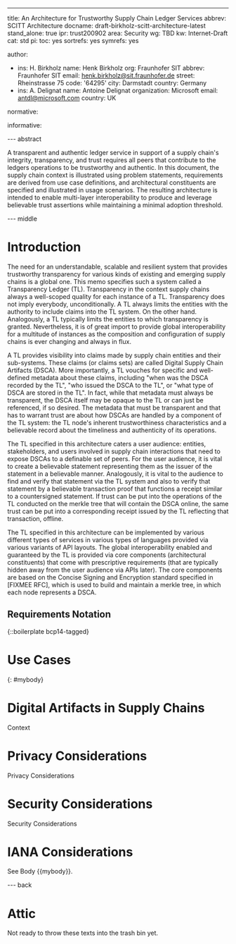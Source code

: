---
title: An Architecture for Trustworthy Supply Chain Ledger Services
abbrev: SCITT Architecture
docname: draft-birkholz-scitt-architecture-latest
stand_alone: true
ipr: trust200902
area: Security
wg: TBD
kw: Internet-Draft
cat: std
pi:
  toc: yes
  sortrefs: yes
  symrefs: yes

author:
- ins: H. Birkholz
  name: Henk Birkholz
  org: Fraunhofer SIT
  abbrev: Fraunhofer SIT
  email: henk.birkholz@sit.fraunhofer.de
  street: Rheinstrasse 75
  code: '64295'
  city: Darmstadt
  country: Germany
- ins: A. Delignat
  name: Antoine Delignat
  organization: Microsoft
  email: antdl@microsoft.com
  country: UK

normative:

informative:

--- abstract

A transparent and authentic ledger service in support of a supply chain's integrity, transparency, and trust requires all peers that contribute to the ledgers operations to be trustworthy and authentic. In this document, the supply chain context is illustrated using problem statements, requirements are derived from use case definitions, and architectural constituents are specified and illustrated in usage scenarios. The resulting architecture is intended to enable multi-layer interoperability to produce and leverage believable trust assertions while maintaining a minimal adoption threshold.

--- middle

# Introduction

The need for an understandable, scalable and resilient system that provides trustworthy transparency for various kinds of existing and emerging supply chains is a global one. This memo specifies such a system called a Transparency Ledger (TL). Transparency in the context supply chains always a well-scoped quality for each instance of a TL. Transparency does not imply everybody, unconditionally. A TL always limits the entities with the authority to include claims into the TL system. On the other hand. Analogously, a TL typically limits the entities to which transparency is granted. Nevertheless, it is of great import to provide global interoperability for a multitude of instances as the composition and configuration of supply chains is ever changing and always in flux.

A TL provides visibility into claims made by supply chain entities and their sub-systems. These claims (or claims sets) are called Digital Supply Chain Artifacts (DSCA). More importantly, a TL vouches for specific and well-defined metadata about these claims, including "when was the DSCA recorded by the TL", "who issued the DSCA to the TL", or "what type of DSCA are stored in the TL". In fact, while that metadata must always be transparent, the DSCA itself may be opaque to the TL or can just be referenced, if so desired. The metadata that must be transparent and that has to warrant trust are about how DSCAs are handled by a component of the TL system: the TL node's inherent trustworthiness characteristics and a believable record about the timeliness and authenticity of its operations.

The TL specified in this architecture caters a user audience: entities, stakeholders, and users involved in supply chain interactions that need to expose DSCAs to a definable set of peers. For the user audience, it is vital to create a believable statement representing them as the issuer of the statement in a believable manner. Analogously, it is vital to the audience to find and verify that statement via the TL system and also to verify that statement by a believable transaction proof that functions a receipt similar to a countersigned statement. If trust can be put into the operations of the TL conducted on the merkle tree that will contain the DSCA online, the same trust can be put into a corresponding receipt issued by the TL reflecting that transaction, offline.

The TL specified in this architecture can be implemented by various different types of services in various types of languages provided via various variants of API layouts. The global interoperability enabled and guaranteed by the TL is provided via core components (architectural constituents) that come with prescriptive requirements (that are typically hidden away from the user audience via APIs later). The core components are based on the Concise Signing and Encryption standard specified in [FIXMEE RFC], which is used to build and maintain a merkle tree, in which each node represents a DSCA.

## Requirements Notation

{::boilerplate bcp14-tagged}

# Use Cases



{: #mybody}
# Digital Artifacts in Supply Chains

Context

# Privacy Considerations

Privacy Considerations

# Security Considerations

Security Considerations

# IANA Considerations

See Body {{mybody}}.

--- back

# Attic

Not ready to throw these texts into the trash bin yet.
